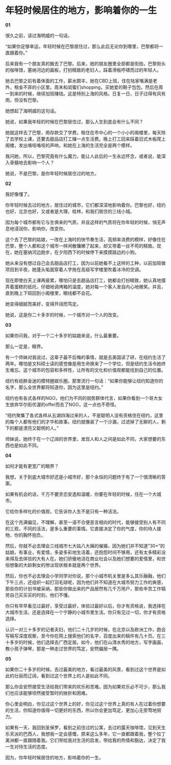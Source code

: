 # 年轻时候居住的地方，影响着你的一生

**01**

很久之前，读过海明威的一句话。 

“如果你足够幸运，年轻时候在巴黎居住过，那么此后无论你到哪里，巴黎都将一直跟着你。” 

后来我有一个朋友真的搬去了巴黎。后来，她的朋友圈里全部都是街拍，巴黎街头的咖啡馆，塞纳河边的画板，打扮精致的老妇人，踩着滑板呼啸而过的年轻人。 

她去巴黎之前有着体面的工作，薪水颇丰，她在CBD上班，住在陆家嘴满是老外，租金不菲的小区里。周末和闺蜜们shopping，买她爱的鞋子包包，然后在周一到来的时候，继续加班赚钱。这是特别上海的风格。日复一日，日子过得有风有雨，但没有巴黎。 

她想起了海明威的这句话。 

她说，如果我年轻的时候在巴黎居住过，那么人生到底会有什么不同？ 

她就这样去了巴黎，用存款交了学费。租住在市中心的一个小小的阁楼里，每天除了去学校上课，还要去甜品店打工赚一点生活费。晚上打工回来踩着旧式木板爬上阁楼，发出咯吱咯吱的声响，和她在上海的生活完全是两个模样。 

我问她，所以，巴黎究竟有什么魔力，能让人此后的一生永远怀念，或者说，能深入骨髓地去影响一个人？ 

她说，不是巴黎。是你年轻时候居住过的地方。 

**02**

我好像懂了。 

你年轻时候去过的地方，居住过的城市，它们都深深地影响着你。巴黎也好，纽约也好，北京也好，又或者是大理，桂林，和我们居住的三线小城。 

因为每个城市都有它与生俱来的气质，并且这样的气质将在你年轻的时候，悄无声息地浸润你，影响你，改变你。 

这个去了巴黎的姑娘，一改在上海时的快节奏生活，高频率消费的模样，好像住在巴黎，整个人都和这个城市一样闲散慵懒了起来，却又带着一丝不苟的精致。现在，她在塞纳河边跑步，在夕阳西下的时候停下来摸摸路边的小狗。 

她从来没有想过自己会去甜品店打工，因为以前她看不上这样的工种，以前加班做项目到半夜，她蓬头垢面穿着人字拖在高级写字楼里吹着冰冷的空调。 

现在即使白天上课再疲累，哪怕只是去甜品店打工，她都会打扮精致，她认真地摆弄着蛋糕的纸托，仔细地调烤箱的温度，她对每一个客人发自内心地微笑。并且，直到晚上下班回到小阁楼里，眼线都不会花。 

她变得细腻而美好，变得开阔而笃定。 

她说，这是你二十多岁的时候，一个城市对一个人的改变。 

**03**

如果你问我，对于一个二十多岁的姑娘来说，什么最重要。 

那么一定是，眼界。 

有一个师妹对我说过，这辈子最不后悔的事情，就是去美国读了研，在纽约生活了两年。哪怕是文科硕士读的感觉像是用生命换来了一个学位，但是纽约生活令她终生难忘。这个城市的包容和多样性，让所有的文化和价值观都能找到自己的位置。 

纽约有纸醉金迷的模特圈娱乐圈，那里流行一句话：“如果你能够让纽约知道你的名字，那么全世界都将知道你，因为这里是纽约。” 

纽约也有各式各样的NGO，他们为不同的弱势群体代言，如果你看到一个哥大女生放弃华尔街优渥的offer而去了NGO，这一点也不奇怪。 

“纽约聚集了各式各样从五湖四海过来的人，不是聪明人没有资格住在纽约，这里的每个人都有他们的才华和故事。纽约就像装了一个沙漏，过滤掉了无聊的人，剩下的都是漂亮又聪明的人。” 

师妹说，她终于在一个辽阔的世界里，发现人和人之间是如此不同，大家想要的东西也是如此不同。 

**04**

如何才能有更宽广的眼界？ 

我想，关于到底大城市好还是小城市好，那个永恒的问题终于有了一个很清晰的答案。 

如果有机会的话，千万不要贪恋安逸和温暖，你要在年轻的时候，住在一个大城市。 

它给你多样化的价值观，它告诉你人生不是只有一种活法。 

在这个充满偏见，不理解，甚至一语不合便恶言相向的时代，能够接受别人有不同的三观，不同的活法，是多么重要的事情。它直接决定了你的气度，你的待人接物，你的胸怀抱负。 

然后，你就不必去理会三线城市七大姑八大姨的催婚，因为她们并不知道“30+”的姑娘，有事业，有爱情，多姿多彩地生活着，还抱怨时间不够用，还有太多精彩没来得及去体验的大有人在。她们骄傲地活在商业社会以及她们想要的爱情里，和世俗想象的大龄剩女的惨淡现状根本就是两个世界。 

然后，你也不必去理会小学同学对你说，那个小城市机关里是多么其乐融融，他们下午三点，还组织一起打羽毛球呢，因为他们并不知道在大城市努力工作的爽感，那些你的计划书被采纳，那些你做出来的产品居然有几千万用户，那些辛苦工作犒劳自己买买买的时刻，他们不懂。 

你只有早早看见过最好，享受过最好，体验过最好以后，你才有资格说，我选择在大城市生活，还是选择在一个宁静的小城市里生活。你只有见过一切，你才有资格选择。 

认识一对三十多岁的记者夫妇，他们二十几岁的时候，在北京以及欧洲工作，跑会写稿写深度观察，至今你在网上搜索他们的名字，百度出来的稿件有几十页。在三十多岁的时候，他们选择去广西定居。如今，他们在山清水秀的地方，写字画画，教小孩子弹琴，那是一种走过世界的笃定，安然偏居一隅。 

**05**

如果你二十多岁的时候，去过最美的地方，看过最美的风景，看到过这个世界是如此的壮丽而辽阔，看到过这个世界上的人是如此不同。 

那么你会安然接受生活给我们带来的欢乐和苦难。因为如果欢乐必不可少，那么我们也应该能够坦然接受暂时的挫折和困难。 

你心里会明白，你见过这个世界上的好，你见过这个世界上真的有人在过着你想要的生活，你知道你值得一切更好的东西，所以你会更加笃定，更加心无旁骛地努力。 

如果有一天，我回到圣保罗，看到之前住过的公寓，去过的露天咖啡馆，见到天生乐天派的巴西人，我想我一定会感慨，原来这么多年，它一直都跟着我，整个拉丁美洲都一直跟随着我。它们带给我对生活的启发，带给我的热情和豁达，决定了我一生对待生活的态度。 

因为，你年轻时候居住的地方，影响着你的一生。